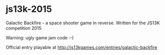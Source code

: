 # js13k-2015
Galactic Backfire - a space shooter game in reverse. Written for the JS13K competition 2015

Warning: ugly game jam code :-)

Official entry playable at http://js13kgames.com/entries/galactic-backfire
